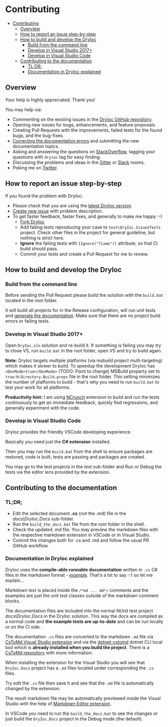 # Contributing


- [Contributing](#contributing)
  - [Overview](#overview)
  - [How to report an issue step-by-step](#how-to-report-an-issue-step-by-step)
  - [How to build and develop the DryIoc](#how-to-build-and-develop-the-dryioc)
    - [Build from the command line](#build-from-the-command-line)
    - [Develop in Visual Studio 2017+](#develop-in-visual-studio-2017)
    - [Develop in Visual Studio Code](#develop-in-visual-studio-code)
  - [Contributing to the documentation](#contributing-to-the-documentation)
    - [TL;DR;](#tldr)
    - [Documentation in DryIoc explained](#documentation-in-dryioc-explained)


## Overview

Your help is highly appreciated. Thank you!

You may help via:

- Commenting on the existing issues in the [DryIoc GitHub repository](https://github.com/dadhi/DryIoc).
- Opening new issues for bugs, enhancements, and feature proposals.
- Creating Pull Requests with the improvements, failed tests for the found bugs, and the bug-fixes.
- [Correcting the documentation errors](#contributing-to-the-documentation) and submitting the new documentation topics.
- Asking and answering the questions on [StackOverflow](http://stackoverflow.com/questions/tagged/dryioc), tagging your questions with `dryioc` tag for easy finding.
- Discussing the problems and ideas in the [Gitter](https://gitter.im/dadhi/DryIoc) or [Slack](https://dryioc.slack.com) rooms.
- Poking me on [Twitter](http://twitter.com/intent/user?screen_name=DryIoc).


## How to report an issue step-by-step

If you found the problem with DryIoc:

 - Please check that you are using the [latest DryIoc version](https://github.com/dadhi/DryIoc/blob/master/docs/DryIoc.Docs/Home.md#latest-version).
 - [Create new issue](https://github.com/dadhi/DryIoc/issues/new) with problem description.
 - To get faster feedback, faster fixes, and generally to make me happy :-) 
     - [Fork DryIoc](https://github.com/dadhi/DryIoc/fork)
     - Add failing tests reproducing your case to `test\DryIoc.IssuesTests` project. Check other files in the project for general guideline, but nothing is strict here.
     - **Ignore** the failing tests with `[Ignore("fixme")]` attribute, so that CI build should pass.
     - Commit your tests and create a Pull Request for me to review.


## How to build and develop the DryIoc

### Build from the command line 

Before sending the Pull Request please build the solution with the `build.bat` located in the root folder.

It will build all projects for in the Release configuration, will run unit tests and [generate the documentation](#tldr).
Make sure that there are no project build errors or failing tests.

### Develop in Visual Studio 2017+

Open `DryIoc.sln` solution and re-build it. If something is failing you may try to close VS, run `build.bat` in the root folder, open VS and try to build again.

__Note:__ DryIoc targets multiple platforms (via msbuild project multi-targeting) which makes it slower to build. 
To speedup the development DryIoc has `<DevMode>true</DevMode>` (TODO: Point to change) MSBuild property set to `true` in `Directory.Build.props` file in the root folder. 
This setting minimizes the number of platforms to build - that's why you need to run `build.bat` to test your work for all platforms.

__Productivity hint:__ I am using [NCrunch](http://www.ncrunch.net/) extension to build and run the tests continuously to get an immediate feedback, quickly find regressions, and generally experiment with the code.

### Develop in Visual Studio Code

DryIoc provides the friendly VSCode developing experience. 

Basically you need just the **C# extension** installed. 

Then you may run the `build.bat` from the shell to ensure packages are restored, code is built, tests are passing and packages are created.

You may go to the test projects in the _test_ sub-folder and Run or Debug the tests via the editor lens provided by the extension.

## Contributing to the documentation

### TL;DR;

- Edit the selected document **.cs** (not the .md) file in the _docs\DryIoc.Docs_ sub-folder.
- Run the `build_the_docs.bat` file from the root folder in the shell.
- Check the updated .md file. You may preview the markdown files with the respective markdown extension in VSCode or in Visual Studio.
- Commit the changes both for .cs and .md and follow the usual PR GitHub workflow.

### Documentation in DryIoc explained

DryIoc uses the **compile-able runnable documentation** written in `.cs` C# files in the markdown format - [example](https://github.com/dadhi/DryIoc/blob/master/docs/DryIoc.Docs/CreatingAndDisposingContainer.cs).
That's a lot to say :-) so let me explain...

Markdown text is placed inside the `/*md ... md*/` comments and 
the examples are just the unit test classes outside of the markdown comment blocks.

The documentation files are included into the normal NUnit test project _docs\DryIoc.Docs_ in the DryIoc solution. 
This way the docs are compiled as a normal code and __the example tests are up-to-date__ and can be run locally or on the CI side.

The documentation `.cs` files are converted to the markdown `.md` file via [CsToMd Visual Studio extension](https://marketplace.visualstudio.com/items?itemName=dadhi.cstomd123) 
and via the [dotnet-cstomd](https://www.nuget.org/packages/dotnet-cstomd) dotnet CLI local tool which is **already installed when you build the project**.
There is a [CsToMd repository](https://github.com/dadhi/CsToMd) with more information.

When installing the extension for the Visual Studio you will see that `DryIoc.Docs` project has a `.md` files located under corresponding the `.cs` files.

Try edit the `.cs` file then save it and see that the `.md` file is automatically changed by the extension.

The result markdown file may be automatically previewed inside the Visual Studio with the help of 
[Markdown Editor extension](https://marketplace.visualstudio.com/items?itemName=MadsKristensen.MarkdownEditor).

In VSCode you need to run the `build_the_docs.bat` to see the changes or just build the `DryIoc.Docs` project in the Debug mode (the default).
